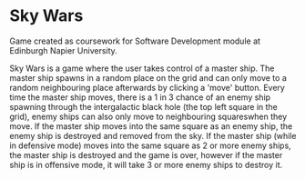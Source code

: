 # Sky Wars
Game created as coursework for Software Development module at Edinburgh Napier University.

Sky Wars is a game where the user takes control of a master ship. The master ship spawns in a
random place on the grid and can only move to a random neighbouring place afterwards by clicking 
a 'move' button. Every time the master ship moves, there is a 1 in 3 chance of an enemy ship 
spawning through the intergalactic black hole (the top left square in the grid), enemy ships can 
also only move to neighbouring squareswhen they move. If the master ship moves into the same square 
as an enemy ship, the enemy ship is destroyed and removed from the sky. If the master ship (while 
in defensive mode) moves into the same square as 2 or more enemy ships, the master ship is 
destroyed and the game is over, however if the master ship is in offensive mode, it will take 
3 or more enemy ships to destroy it.
